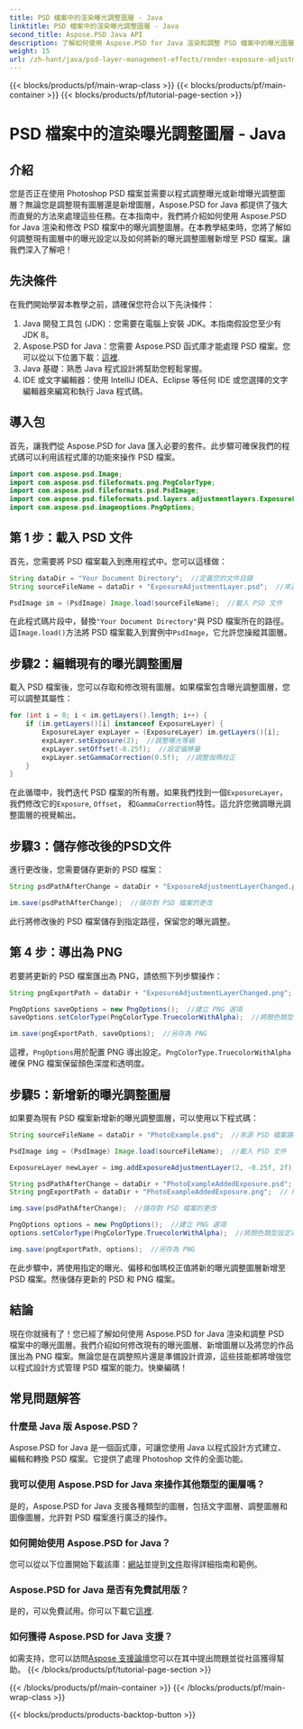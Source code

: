 ```yaml
---
title: PSD 檔案中的渲染曝光調整圖層 - Java
linktitle: PSD 檔案中的渲染曝光調整圖層 - Java
second_title: Aspose.PSD Java API
description: 了解如何使用 Aspose.PSD for Java 渲染和調整 PSD 檔案中的曝光圖層。包含修改和新增曝光層的程式碼範例的逐步指南。
weight: 15
url: /zh-hant/java/psd-layer-management-effects/render-exposure-adjustment-layer-psd/
---
```


{{< blocks/products/pf/main-wrap-class >}}
{{< blocks/products/pf/main-container >}}
{{< blocks/products/pf/tutorial-page-section >}}

# PSD 檔案中的渲染曝光調整圖層 - Java

## 介紹

您是否正在使用 Photoshop PSD 檔案並需要以程式調整曝光或新增曝光調整圖層？無論您是調整現有圖層還是新增圖層，Aspose.PSD for Java 都提供了強大而直覺的方法來處理這些任務。在本指南中，我們將介紹如何使用 Aspose.PSD for Java 渲染和修改 PSD 檔案中的曝光調整圖層。在本教學結束時，您將了解如何調整現有圖層中的曝光設定以及如何將新的曝光調整圖層新增至 PSD 檔案。讓我們深入了解吧！

## 先決條件

在我們開始學習本教學之前，請確保您符合以下先決條件：

1. Java 開發工具包 (JDK)：您需要在電腦上安裝 JDK。本指南假設您至少有 JDK 8。
2.  Aspose.PSD for Java：您需要 Aspose.PSD 函式庫才能處理 PSD 檔案。您可以從以下位置下載：[這裡](https://releases.aspose.com/psd/java/).
3. Java 基礎：熟悉 Java 程式設計將幫助您輕鬆掌握。
4. IDE 或文字編輯器：使用 IntelliJ IDEA、Eclipse 等任何 IDE 或您選擇的文字編輯器來編寫和執行 Java 程式碼。

## 導入包

首先，讓我們從 Aspose.PSD for Java 匯入必要的套件。此步驟可確保我們的程式碼可以利用該程式庫的功能來操作 PSD 檔案。

```java
import com.aspose.psd.Image;
import com.aspose.psd.fileformats.png.PngColorType;
import com.aspose.psd.fileformats.psd.PsdImage;
import com.aspose.psd.fileformats.psd.layers.adjustmentlayers.ExposureLayer;
import com.aspose.psd.imageoptions.PngOptions;
```

## 第 1 步：載入 PSD 文件

首先，您需要將 PSD 檔案載入到應用程式中。您可以這樣做：

```java
String dataDir = "Your Document Directory";  //定義您的文件目錄
String sourceFileName = dataDir + "ExposureAdjustmentLayer.psd";  //來源 PSD 檔案路徑

PsdImage im = (PsdImage) Image.load(sourceFileName);  //載入 PSD 文件
```

在此程式碼片段中，替換`"Your Document Directory"`與 PSD 檔案所在的路徑。這`Image.load()`方法將 PSD 檔案載入到實例中`PsdImage`，它允許您操縱其圖層。

## 步驟2：編輯現有的曝光調整圖層

載入 PSD 檔案後，您可以存取和修改現有圖層。如果檔案包含曝光調整圖層，您可以調整其屬性：

```java
for (int i = 0; i < im.getLayers().length; i++) {
    if (im.getLayers()[i] instanceof ExposureLayer) {
        ExposureLayer expLayer = (ExposureLayer) im.getLayers()[i];
        expLayer.setExposure(2);  //調整曝光等級
        expLayer.setOffset(-0.25f);  //設定偏移量
        expLayer.setGammaCorrection(0.5f);  //調整伽瑪校正
    }
}
```

在此循環中，我們迭代 PSD 檔案的所有層。如果我們找到一個`ExposureLayer`，我們修改它的`Exposure`, `Offset`， 和`GammaCorrection`特性。這允許您微調曝光調整圖層的視覺輸出。

## 步驟3：儲存修改後的PSD文件

進行更改後，您需要儲存更新的 PSD 檔案：

```java
String psdPathAfterChange = dataDir + "ExposureAdjustmentLayerChanged.psd";  //修改後的PSD檔案儲存路徑

im.save(psdPathAfterChange);  //儲存對 PSD 檔案的更改
```

此行將修改後的 PSD 檔案儲存到指定路徑，保留您的曝光調整。

## 第 4 步：導出為 PNG

若要將更新的 PSD 檔案匯出為 PNG，請依照下列步驟操作：

```java
String pngExportPath = dataDir + "ExposureAdjustmentLayerChanged.png";  // PNG檔案的儲存路徑

PngOptions saveOptions = new PngOptions();  //建立 PNG 選項
saveOptions.setColorType(PngColorType.TruecolorWithAlpha);  //將顏色類型設定為帶有 Alpha 的 Truecolor

im.save(pngExportPath, saveOptions);  //另存為 PNG
```

這裡，`PngOptions`用於配置 PNG 導出設定。`PngColorType.TruecolorWithAlpha`確保 PNG 檔案保留顏色深度和透明度。

## 步驟5：新增新的曝光調整圖層

如果要為現有 PSD 檔案新增新的曝光調整圖層，可以使用以下程式碼：

```java
String sourceFileName = dataDir + "PhotoExample.psd";  //來源 PSD 檔案路徑

PsdImage img = (PsdImage) Image.load(sourceFileName);  //載入 PSD 文件

ExposureLayer newLayer = img.addExposureAdjustmentLayer(2, -0.25f, 2f);  //新增新的曝光調整圖層

String psdPathAfterChange = dataDir + "PhotoExampleAddedExposure.psd";  //修改後的PSD檔案儲存路徑
String pngExportPath = dataDir + "PhotoExampleAddedExposure.png";  // PNG檔案的儲存路徑

img.save(psdPathAfterChange);  //儲存對 PSD 檔案的更改

PngOptions options = new PngOptions();  //建立 PNG 選項
options.setColorType(PngColorType.TruecolorWithAlpha);  //將顏色類型設定為帶有 Alpha 的 Truecolor

img.save(pngExportPath, options);  //另存為 PNG
```

在此步驟中，將使用指定的曝光、偏移和伽瑪校正值將新的曝光調整圖層新增至 PSD 檔案。然後儲存更新的 PSD 和 PNG 檔案。

## 結論

現在你就擁有了！您已經了解如何使用 Aspose.PSD for Java 渲染和調整 PSD 檔案中的曝光圖層。我們介紹如何修改現有的曝光圖層、新增圖層以及將您的作品匯出為 PNG 檔案。無論您是在調整照片還是準備設計資源，這些技能都將增強您以程式設計方式管理 PSD 檔案的能力。快樂編碼！

## 常見問題解答

### 什麼是 Java 版 Aspose.PSD？

Aspose.PSD for Java 是一個函式庫，可讓您使用 Java 以程式設計方式建立、編輯和轉換 PSD 檔案。它提供了處理 Photoshop 文件的全面功能。

### 我可以使用 Aspose.PSD for Java 來操作其他類型的圖層嗎？

是的，Aspose.PSD for Java 支援各種類型的圖層，包括文字圖層、調整圖層和圖像圖層，允許對 PSD 檔案進行廣泛的操作。

### 如何開始使用 Aspose.PSD for Java？

您可以從以下位置開始下載該庫：[網站](https://releases.aspose.com/psd/java/)並提到[文件](https://reference.aspose.com/psd/java/)取得詳細指南和範例。

### Aspose.PSD for Java 是否有免費試用版？

是的，可以免費試用。你可以下載它[這裡](https://releases.aspose.com/).

### 如何獲得 Aspose.PSD for Java 支援？

如需支持，您可以訪問[Aspose 支援論壇](https://forum.aspose.com/c/psd/34)您可以在其中提出問題並從社區獲得幫助。
{{< /blocks/products/pf/tutorial-page-section >}}

{{< /blocks/products/pf/main-container >}}
{{< /blocks/products/pf/main-wrap-class >}}

{{< blocks/products/products-backtop-button >}}
